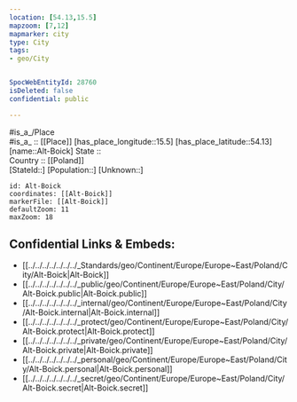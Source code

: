 ```yaml
---
location: [54.13,15.5] 
mapzoom: [7,12] 
mapmarker: city 
type: City
tags:
- geo/City


SpocWebEntityId: 28760
isDeleted: false
confidential: public

---
```

#is_a_/Place  
#is_a_ :: [[Place]] 
[has_place_longitude::15.5] 
[has_place_latitude::54.13] 
[name::Alt-Boick] 
State ::  
Country :: [[Poland]]  
[StateId::] 
[Population::] 
[Unknown::] 


```leaflet
id: Alt-Boick
coordinates: [[Alt-Boick]] 
markerFile: [[Alt-Boick]] 
defaultZoom: 11 
maxZoom: 18
```


## Confidential Links & Embeds: 
- [[../../../../../../../_Standards/geo/Continent/Europe/Europe~East/Poland/City/Alt-Boick|Alt-Boick]] 
- [[../../../../../../../_public/geo/Continent/Europe/Europe~East/Poland/City/Alt-Boick.public|Alt-Boick.public]] 
- [[../../../../../../../_internal/geo/Continent/Europe/Europe~East/Poland/City/Alt-Boick.internal|Alt-Boick.internal]] 
- [[../../../../../../../_protect/geo/Continent/Europe/Europe~East/Poland/City/Alt-Boick.protect|Alt-Boick.protect]] 
- [[../../../../../../../_private/geo/Continent/Europe/Europe~East/Poland/City/Alt-Boick.private|Alt-Boick.private]] 
- [[../../../../../../../_personal/geo/Continent/Europe/Europe~East/Poland/City/Alt-Boick.personal|Alt-Boick.personal]] 
- [[../../../../../../../_secret/geo/Continent/Europe/Europe~East/Poland/City/Alt-Boick.secret|Alt-Boick.secret]] 
